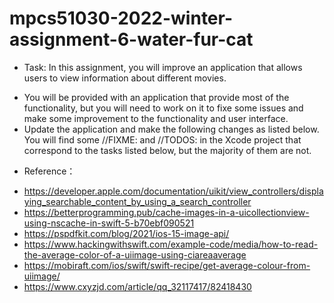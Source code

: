 # mpcs51030-2022-winter-assignment-6-water-fur-cat
* Task: In this assignment, you will improve an application that allows users to view information about different movies.
- You will be provided with an application that provide most of the functionality, but you will need to work on it to fixe some issues and make some improvement to the functionality and user interface.
- Update the application and make the following changes as listed below. You will find some //FIXME: and //TODOS: in the Xcode project that correspond to the tasks listed below, but the majority of them are not.

* Reference：
- https://developer.apple.com/documentation/uikit/view_controllers/displaying_searchable_content_by_using_a_search_controller
- https://betterprogramming.pub/cache-images-in-a-uicollectionview-using-nscache-in-swift-5-b70ebf090521
- https://pspdfkit.com/blog/2021/ios-15-image-api/
- https://www.hackingwithswift.com/example-code/media/how-to-read-the-average-color-of-a-uiimage-using-ciareaaverage
- https://mobiraft.com/ios/swift/swift-recipe/get-average-colour-from-uiimage/
- https://www.cxyzjd.com/article/qq_32117417/82418430